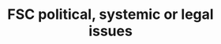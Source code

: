 ---
title: 'FSC political, systemic or legal issues'
field: 'fsc.issue.political'
slug: 'fsc-issue-political'
description: 'Outcome(s) the resource mainly supports or contributes to'
comment: 'select from control list'
required: False
module: 'Scope'
cluster: 'Fsc'
policy: 'Free value. Repeat values.'
layout: 'fsc'
---